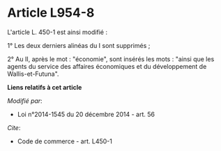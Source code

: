 # Article L954-8

L'article L. 450-1 est ainsi modifié : 

1° Les deux derniers alinéas du I sont supprimés ; 

2° Au II, après le mot : "économie", sont insérés les mots : "ainsi que les agents du service des affaires économiques et du
développement de Wallis-et-Futuna".

**Liens relatifs à cet article**

_Modifié par_:

  - Loi n°2014-1545 du 20 décembre 2014 - art. 56

_Cite_:

  - Code de commerce - art. L450-1
